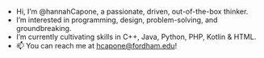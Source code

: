 - Hi, I’m @hannahCapone, a passionate, driven, out-of-the-box thinker.
- I’m interested in programming, design, problem-solving, and groundbreaking.
- I’m currently cultivating skills in C++, Java, Python, PHP, Kotlin & HTML.
- 📫 You can reach me at hcapone@fordham.edu!

<!---
hannahCapone/hannahCapone is a ✨ special ✨ repository because its `README.md` (this file) appears on your GitHub profile.
You can click the Preview link to take a look at your changes.
--->
